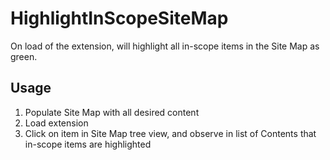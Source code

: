 # HighlightInScopeSiteMap

On load of the extension, will highlight all in-scope items in the Site Map as green.

## Usage

1. Populate Site Map with all desired content
2. Load extension
3. Click on item in Site Map tree view, and observe in list of Contents that in-scope items are highlighted
